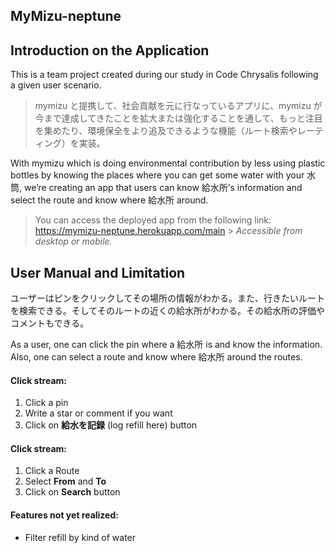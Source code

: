 ## MyMizu-neptune

## Introduction on the Application

This is a team project created during our study in Code Chrysalis following a given user scenario.

> mymizu と提携して、社会貢献を元に行なっているアプリに、mymizu が今まで達成してきたことを拡大または強化することを通して、もっと注目を集めたり、環境保全をより追及できるような機能（ルート検索やレーティング）を実装。

With mymizu which is doing environmental contribution by less using plastic bottles by knowing the places where you can get some water with your 水筒, we’re creating an app that users can know 給水所’s information and select the route and know where 給水所 around.

> You can access the deployed app from the following link:
> https://mymizu-neptune.herokuapp.com/main > _Accessible from desktop or mobile._

## User Manual and Limitation

ユーザーはピンをクリックしてその場所の情報がわかる。また、行きたいルートを検索できる。そしてそのルートの近くの給水所がわかる。その給水所の評価やコメントもできる。

As a user, one can click the pin where a 給水所 is and know the information. Also, one can select a route and know where 給水所 around the routes.

#### Click stream:

1. Click a pin
2. Write a star or comment if you want
3. Click on **給水を記録** (log refill here) button

#### Click stream:

1. Click a Route
2. Select **From** and **To**
3. Click on **Search** button

#### Features not yet realized:

- Filter refill by kind of water
